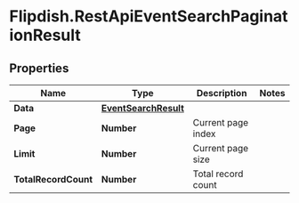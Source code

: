 # Flipdish.RestApiEventSearchPaginationResult

## Properties

Name | Type | Description | Notes
------------ | ------------- | ------------- | -------------
**Data** | [**EventSearchResult**](EventSearchResult.md) |  | 
**Page** | **Number** | Current page index | 
**Limit** | **Number** | Current page size | 
**TotalRecordCount** | **Number** | Total record count | 


